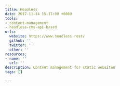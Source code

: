 ```yaml
---
title: Headless
date: 2017-11-14 15:17:00 +0000
tools:
- content-management
- headless-cms-api-based
urls:
  website: https://www.headless.rest/
  github: ''
  twitter: ''
  other: ''
resources:
- name: ''
  url: ''
description: Content management for static websites
tags: []

---
```

